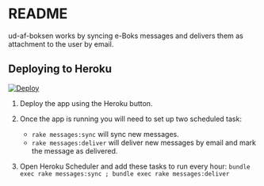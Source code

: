 # README

ud-af-boksen works by syncing e-Boks messages and delivers them as attachment to the user by email.

## Deploying to Heroku

[![Deploy](https://www.herokucdn.com/deploy/button.svg)](https://heroku.com/deploy?template=https://github.com/askehansen/udafboksen)

1. Deploy the app using the Heroku button.

2. Once the app is running you will need to set up two scheduled task:
   * `rake messages:sync` will sync new messages.
   * `rake messages:deliver` will deliver new messages by email and mark the message as delivered.

3. Open Heroku Scheduler and add these tasks to run every hour: `bundle exec rake messages:sync ; bundle exec rake messages:deliver`
